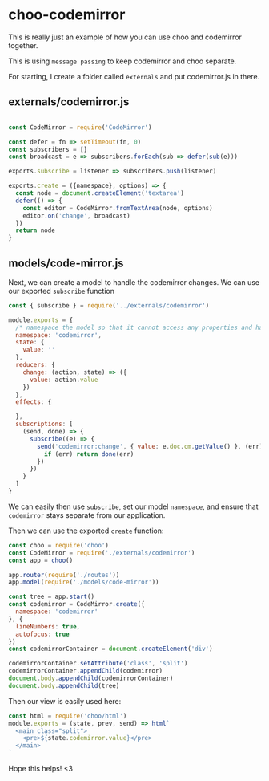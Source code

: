 # choo-codemirror

This is really just an example of how you can use choo and codemirror together.

This is using `message passing` to keep codemirror and choo separate.

For starting, I create a folder called `externals` and put codemirror.js in there.

## externals/codemirror.js

```javascript

const CodeMirror = require('CodeMirror')

const defer = fn => setTimeout(fn, 0)
const subscribers = []
const broadcast = e => subscribers.forEach(sub => defer(sub(e)))

exports.subscribe = listener => subscribers.push(listener)

exports.create = ({namespace}, options) => {
  const node = document.createElement('textarea')
  defer(() => {
    const editor = CodeMirror.fromTextArea(node, options)
    editor.on('change', broadcast)
  })
  return node
}

```

## models/code-mirror.js

Next, we can create a model to handle the codemirror changes.  We can use our exported `subscribe` function

```javascript
const { subscribe } = require('../externals/codemirror')

module.exports = {
  /* namespace the model so that it cannot access any properties and handlers in other models */
  namespace: 'codemirror',
  state: {
    value: ''
  },
  reducers: {
    change: (action, state) => ({
      value: action.value
    })
  },
  effects: {

  },
  subscriptions: [
    (send, done) => {
      subscribe((e) => {
        send('codemirror:change', { value: e.doc.cm.getValue() }, (err) => {
          if (err) return done(err)
        })
      })
    }
  ]
}
```

We can easily then use `subscribe`, set our model `namespace`, and ensure that `codemirror` stays separate from our application.

Then we can use the exported `create` function:

```javascript
const choo = require('choo')
const CodeMirror = require('./externals/codemirror')
const app = choo()

app.router(require('./routes'))
app.model(require('./models/code-mirror'))

const tree = app.start()
const codemirror = CodeMirror.create({
  namespace: 'codemirror'
}, {
  lineNumbers: true,
  autofocus: true
})
const codemirrorContainer = document.createElement('div')

codemirrorContainer.setAttribute('class', 'split')
codemirrorContainer.appendChild(codemirror)
document.body.appendChild(codemirrorContainer)
document.body.appendChild(tree)
```

Then our view is easily used here:

```javascript
const html = require('choo/html')
module.exports = (state, prev, send) => html`
  <main class="split">
    <pre>${state.codemirror.value}</pre>
  </main>
`
```

Hope this helps! <3
